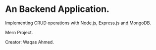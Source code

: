 <h1>An Backend Application.</h1>
<p>Implementing CRUD operations with Node.js, Express.js and MongoDB.</p>
<p>Mern Project.</p>
<p>Creator: Waqas Ahmed.</p>
